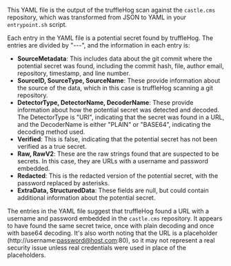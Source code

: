 This YAML file is the output of the truffleHog scan against the `castle.cms` repository, which was transformed from JSON to YAML in your `entrypoint.sh` script. 

Each entry in the YAML file is a potential secret found by truffleHog. The entries are divided by "---", and the information in each entry is:

- **SourceMetadata**: This includes data about the git commit where the potential secret was found, including the commit hash, file, author email, repository, timestamp, and line number.
- **SourceID, SourceType, SourceName**: These provide information about the source of the data, which in this case is truffleHog scanning a git repository.
- **DetectorType, DetectorName, DecoderName**: These provide information about how the potential secret was detected and decoded. The DetectorType is "URI", indicating that the secret was found in a URL, and the DecoderName is either "PLAIN" or "BASE64", indicating the decoding method used.
- **Verified**: This is false, indicating that the potential secret has not been verified as a true secret.
- **Raw, RawV2**: These are the raw strings found that are suspected to be secrets. In this case, they are URLs with a username and password embedded.
- **Redacted**: This is the redacted version of the potential secret, with the password replaced by asterisks.
- **ExtraData, StructuredData**: These fields are null, but could contain additional information about the potential secret.

The entries in the YAML file suggest that truffleHog found a URL with a username and password embedded in the `castle.cms` repository. It appears to have found the same secret twice, once with plain decoding and once with base64 decoding. It's also worth noting that the URL is a placeholder (http://username:password@host.com:80), so it may not represent a real security issue unless real credentials were used in place of the placeholders.
